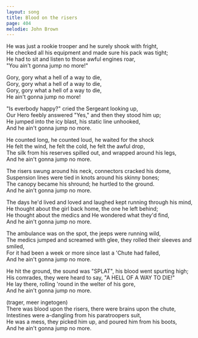 ```yaml
---
layout: song
title: Blood on the risers
page: 404
melodie: John Brown
---
```


He was just a rookie trooper and he surely shook with fright,  
He checked all his equipment and made sure his pack was tight;  
He had to sit and listen to those awful engines roar,  
"You ain't gonna jump no more!"  

Gory, gory what a hell of a way to die,  
Gory, gory what a hell of a way to die,  
Gory, gory what a hell of a way to die,  
He ain't gonna jump no more!  

"Is everbody happy?" cried the Sergeant looking up,  
Our Hero feebly answered "Yes," and then they stood him up;  
He jumped into the icy blast, his static line unhooked,  
And he ain't gonna jump no more.  

He counted long, he counted loud, he waited for the shock  
He felt the wind, he felt the cold, he felt the awful drop,  
The silk from his reserves spilled out, and wrapped around his legs,  
And he ain't gonna jump no more.  

The risers swung around his neck, connectors cracked his dome,  
Suspension lines were tied in knots around his skinny bones;  
The canopy became his shround; he hurtled to the ground.  
And he ain't gonna jump no more.  

The days he'd lived and loved and laughed kept running through his mind,  
He thought about the girl back home, the one he left behind;  
He thought about the medics and He wondered what they'd find,  
And he ain't gonna jump no more.  

The ambulance was on the spot, the jeeps were running wild,  
The medics jumped and screamed with glee, they rolled their sleeves and smiled,  
For it had been a week or more since last a 'Chute had failed,  
And he ain't gonna jump no more.  

He hit the ground, the sound was "SPLAT", his blood went spurting high;  
His comrades, they were heard to say, "A HELL OF A WAY TO DIE!"  
He lay there, rolling 'round in the welter of his gore,  
And he ain't gonna jump no more.  

(trager, meer ingetogen)  
There was blood upon the risers, there were brains upon the chute,  
Intestines were a-dangling from his paratroopers suit,  
He was a mess, they picked him up, and poured him from his boots,  
And he ain't gonna jump no more.  
